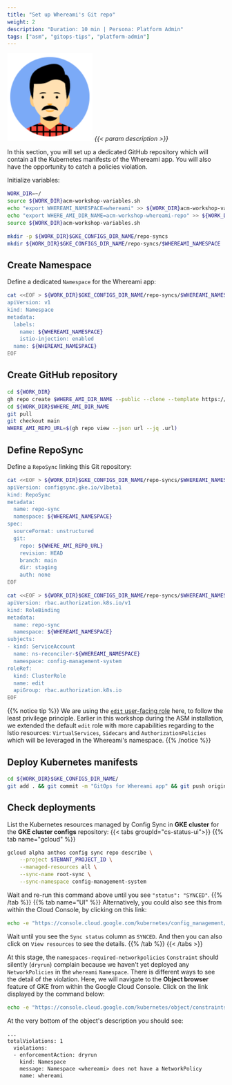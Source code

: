 ```yaml
---
title: "Set up Whereami's Git repo"
weight: 2
description: "Duration: 10 min | Persona: Platform Admin"
tags: ["asm", "gitops-tips", "platform-admin"]
---
```

![Platform Admin](/images/platform-admin.png)
_{{< param description >}}_

In this section, you will set up a dedicated GitHub repository which will contain all the Kubernetes manifests of the Whereami app. You will also have the opportunity to catch a policies violation.

Initialize variables:
```Bash
WORK_DIR=~/
source ${WORK_DIR}acm-workshop-variables.sh
echo "export WHEREAMI_NAMESPACE=whereami" >> ${WORK_DIR}acm-workshop-variables.sh
echo "export WHERE_AMI_DIR_NAME=acm-workshop-whereami-repo" >> ${WORK_DIR}acm-workshop-variables.sh
source ${WORK_DIR}acm-workshop-variables.sh
```

```Bash
mkdir -p ${WORK_DIR}$GKE_CONFIGS_DIR_NAME/repo-syncs
mkdir ${WORK_DIR}$GKE_CONFIGS_DIR_NAME/repo-syncs/$WHEREAMI_NAMESPACE
```

## Create Namespace

Define a dedicated `Namespace` for the Whereami app:
```Bash
cat <<EOF > ${WORK_DIR}$GKE_CONFIGS_DIR_NAME/repo-syncs/$WHEREAMI_NAMESPACE/namespace.yaml
apiVersion: v1
kind: Namespace
metadata:
  labels:
    name: ${WHEREAMI_NAMESPACE}
    istio-injection: enabled
  name: ${WHEREAMI_NAMESPACE}
EOF
```

## Create GitHub repository

```Bash
cd ${WORK_DIR}
gh repo create $WHERE_AMI_DIR_NAME --public --clone --template https://github.com/mathieu-benoit/config-sync-app-template-repo
cd ${WORK_DIR}$WHERE_AMI_DIR_NAME
git pull
git checkout main
WHERE_AMI_REPO_URL=$(gh repo view --json url --jq .url)
```

## Define RepoSync

Define a `RepoSync` linking this Git repository:
```Bash
cat <<EOF > ${WORK_DIR}$GKE_CONFIGS_DIR_NAME/repo-syncs/$WHEREAMI_NAMESPACE/repo-sync.yaml
apiVersion: configsync.gke.io/v1beta1
kind: RepoSync
metadata:
  name: repo-sync
  namespace: ${WHEREAMI_NAMESPACE}
spec:
  sourceFormat: unstructured
  git:
    repo: ${WHERE_AMI_REPO_URL}
    revision: HEAD
    branch: main
    dir: staging
    auth: none
EOF
```

```Bash
cat <<EOF > ${WORK_DIR}$GKE_CONFIGS_DIR_NAME/repo-syncs/$WHEREAMI_NAMESPACE/repo-sync-role-binding.yaml
apiVersion: rbac.authorization.k8s.io/v1
kind: RoleBinding
metadata:
  name: repo-sync
  namespace: ${WHEREAMI_NAMESPACE}
subjects:
- kind: ServiceAccount
  name: ns-reconciler-${WHEREAMI_NAMESPACE}
  namespace: config-management-system
roleRef:
  kind: ClusterRole
  name: edit
  apiGroup: rbac.authorization.k8s.io
EOF
```
{{% notice tip %}}
We are using the [`edit` user-facing role](https://kubernetes.io/docs/reference/access-authn-authz/rbac/#user-facing-roles) here, to follow the least privilege principle. Earlier in this workshop during the ASM installation, we extended the default `edit` role with more capabilities regarding to the Istio resources: `VirtualServices`, `Sidecars` and `AuthorizationPolicies` which will be leveraged in the Whereami's namespace.
{{% /notice %}}

## Deploy Kubernetes manifests

```Bash
cd ${WORK_DIR}$GKE_CONFIGS_DIR_NAME/
git add . && git commit -m "GitOps for Whereami app" && git push origin main
```

## Check deployments

List the Kubernetes resources managed by Config Sync in **GKE cluster** for the **GKE cluster configs** repository:
{{< tabs groupId="cs-status-ui">}}
{{% tab name="gcloud" %}}
```Bash
gcloud alpha anthos config sync repo describe \
    --project $TENANT_PROJECT_ID \
    --managed-resources all \
    --sync-name root-sync \
    --sync-namespace config-management-system
```
Wait and re-run this command above until you see `"status": "SYNCED"`.
{{% /tab %}}
{{% tab name="UI" %}}
Alternatively, you could also see this from within the Cloud Console, by clicking on this link:
```Bash
echo -e "https://console.cloud.google.com/kubernetes/config_management/status?clusterName=${GKE_NAME}&id=${GKE_NAME}&project=${TENANT_PROJECT_ID}"
```
Wait until you see the `Sync status` column as `SYNCED`. And then you can also click on `View resources` to see the details.
{{% /tab %}}
{{< /tabs >}}

At this stage, the `namespaces-required-networkpolicies` `Constraint` should silently (`dryrun`) complain because we haven't yet deployed any `NetworkPolicies` in the `whereami` `Namespace`. There is different ways to see the detail of the violation. Here, we will navigate to the **Object browser** feature of GKE from within the Google Cloud Console. Click on the link displayed by the command below:
```Bash
echo -e "https://console.cloud.google.com/kubernetes/object/constraints.gatekeeper.sh/k8srequirenamespacenetworkpolicies/${GKE_LOCATION}/${GKE_NAME}/namespaces-required-networkpolicies?apiVersion=v1beta1&project=${TENANT_PROJECT_ID}"
```

At the very bottom of the object's description you should see:
```Plaintext
...
totalViolations: 1
  violations:
  - enforcementAction: dryrun
    kind: Namespace
    message: Namespace <whereami> does not have a NetworkPolicy
    name: whereami
```